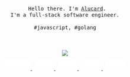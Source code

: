 <p align="center">
  <br>
  <br>
  <br>
  <span>&nbsp;&nbsp;</span>
  <samp>Hello there. I'm <a href="https://blog.aluc.me">Alucard</a>.<br> I'm a full-stack software engineer.<br><br>#javascript, #golang</samp>
  <br>
  <br>
  <br>
  <br>
  <img align="center" src="https://github-readme-stats-topaz-phi.vercel.app/api?username=alucPro&show_icons=true&hide_border=true&count_private=true">
  <p align="center">
  <a href="https://dg.aluc.me/">
    <img
    alt="blog"
    height="24px"
    src="./icon/badge-blog.svg"
  />
  </a>
  <span>&nbsp;</span>
  <a href="https://www.linkedin.com/in/%E5%BE%90%E6%98%8E-%E9%87%91-b54815259/">
    <img
    alt="linkedin"
    height="24px"
    src="./icon/badge-linkedin.svg"
  />
  </a>
  <span>&nbsp;</span>
  <a href="https://www.instagram.com/aluc_pro/">
    <img
    alt="instagram"
    height="24px"
    src="./icon/badge-instagram.svg"
  />
  </a>
  <span>&nbsp;</span>
  <a href="https://www.threads.net/@aluc_pro">
    <img
    alt="threads"
    height="24px"
    src="./icon/badge-threads.svg"
  />
  </a>
  <span>&nbsp;</span>
  <a href="https://x.com/AlucPro">
    <img
    alt="x"
    height="24px"
    src="./icon/badge-twitter.svg"
  />
  </p>
</p>
